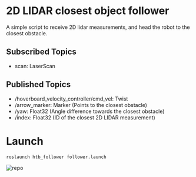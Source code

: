 # 2D LIDAR closest object follower

A simple script to receive 2D lidar measurements, and head the robot to the closest obstacle.

## Subscribed Topics
- scan: LaserScan


## Published Topics
- /hoverboard_velocity_controller/cmd_vel: Twist
- /arrow_marker: Marker (Points to the closest obstacle)
- /yaw: Float32 (Angle difference towards the closest obstacle)
- /index: Float32 (ID of the closest 2D LIDAR measurement)


# Launch
```bash
roslaunch htb_follower follower.launch

```

![repo](https://user-images.githubusercontent.com/24465803/196247333-debfadae-1691-404d-ac95-e6843186811d.png)
